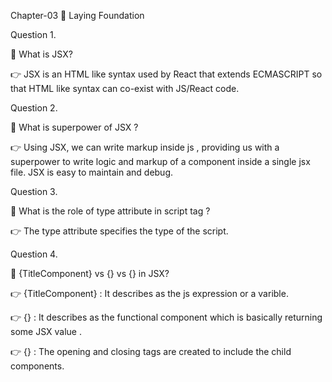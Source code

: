 Chapter-03 🚀 Laying Foundation

Question 1.

🎯 What is JSX?

👉 JSX is an HTML like syntax used by React that extends ECMASCRIPT so that HTML like syntax can co-exist with JS/React code.

Question 2.

🎯  What is superpower of JSX ?

👉 Using JSX, we can write markup inside js , providing us with a superpower to write logic and markup of a component inside a single jsx file. JSX is easy to maintain and debug.

Question 3.

🎯  What is the role of type attribute in script tag ?

👉 The type attribute specifies the type of the script.

Question 4.

🎯  {TitleComponent} vs {<TitleComponent/>} vs {<TitleComponent><TitleComponent/>} in JSX?

👉 {TitleComponent} : It describes as the js expression or a varible.

👉 {<TitleComponent/>} : It describes as the functional component which is basically returning some JSX value .

👉 {<TitleComponent><TitleComponent/>} :  The opening and closing tags are created to include the child components.


